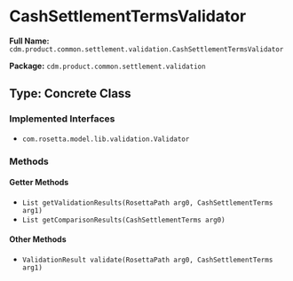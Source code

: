 # CashSettlementTermsValidator

**Full Name:** `cdm.product.common.settlement.validation.CashSettlementTermsValidator`

**Package:** `cdm.product.common.settlement.validation`

## Type: Concrete Class

### Implemented Interfaces

- `com.rosetta.model.lib.validation.Validator`

### Methods

#### Getter Methods

- `List getValidationResults(RosettaPath arg0, CashSettlementTerms arg1)`
- `List getComparisonResults(CashSettlementTerms arg0)`

#### Other Methods

- `ValidationResult validate(RosettaPath arg0, CashSettlementTerms arg1)`

